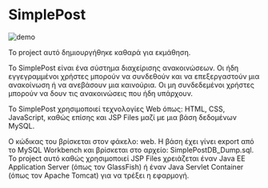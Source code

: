 # SimplePost

![demo](https://github.com/DsTyM/TeiSteSchedule/blob/master/demo.gif?raw=true)

Το project αυτό δημιουργήθηκε καθαρά για εκμάθηση.


Το SimplePost είναι ένα σύστημα διαχείρισης ανακοινώσεων.
Οι ήδη εγγεγραμμένοι χρήστες μπορούν να συνδεθούν και να επεξεργαστούν 
μια ανακοίνωση ή να ανεβάσουν μια καινούρια.
Οι μη συνδεδεμένοι χρήστες μπορούν να δουν τις ανακοινώσεις που ήδη υπάρχουν.

Το SimplePost χρησιμοποιεί τεχνολογίες Web όπως: 
HTML, CSS, JavaScript, καθώς επίσης και JSP Files 
μαζί με μια βάση δεδομένων MySQL. 


Ο κώδικας του βρίσκεται στον φάκελο: web.
Η βάση έχει γίνει export από το MySQL Workbench και βρίσκεται στο αρχείο: SimplePostDB_Dump.sql.
Το project αυτό καθώς χρησιμοποιεί JSP Files χρειάζεται έναν
Java EE Application Server (όπως τον GlassFish) ή
έναν Java Servlet Container (όπως τον Apache Tomcat) για να τρέξει η εφαρμογή.

